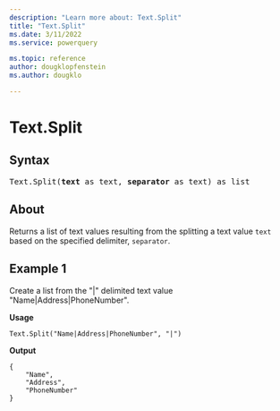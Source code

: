 ```yaml
---
description: "Learn more about: Text.Split"
title: "Text.Split"
ms.date: 3/11/2022
ms.service: powerquery

ms.topic: reference
author: dougklopfenstein
ms.author: dougklo

---
```

# Text.Split

## Syntax

<pre>
Text.Split(<b>text</b> as text, <b>separator</b> as text) as list
</pre>
  
## About

Returns a list of text values resulting from the splitting a text value `text` based on the specified delimiter, `separator`.

## Example 1

Create a list from the "|" delimited text value "Name|Address|PhoneNumber".

**Usage**

```powerquery-m
Text.Split("Name|Address|PhoneNumber", "|")
```

**Output**

```powerquery-m
{
    "Name",
    "Address",
    "PhoneNumber"
}
```
